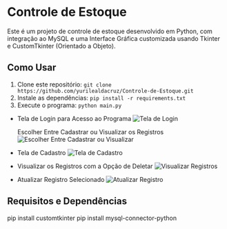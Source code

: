 # Controle de Estoque

Este é um projeto de controle de estoque desenvolvido em Python, com integração ao MySQL e uma Interface Gráfica customizada usando Tkinter e CustomTkinter (Orientado a Objeto).

## Como Usar

1. Clone este repositório: `git clone https://github.com/yurilealdacruz/Controle-de-Estoque.git`
2. Instale as dependências: `pip install -r requirements.txt`
3. Execute o programa: `python main.py`


* Tela de Login para Acesso ao Programa
![Tela de Login](https://github.com/yurilealdacruz/Controle-de-Estoque/assets/100494057/e946f095-8823-4ac2-a801-0bd052865688)

   Escolher Entre Cadastrar ou Visualizar os Registros
![Escolher Entre Cadastrar ou Visualizar](https://github.com/yurilealdacruz/Controle-de-Estoque/assets/100494057/61b18037-1425-420d-b80f-9ec6b85690d6)

* Tela de Cadastro
![Tela de Cadastro](https://github.com/yurilealdacruz/Controle-de-Estoque/assets/100494057/d9afb40a-8123-439f-8d98-44bc89307918)

* Visualizar os Registros com a Opção de Deletar
![Visualizar Registros](https://github.com/yurilealdacruz/Controle-de-Estoque/assets/100494057/06bb87ac-286f-4e52-a4cb-7694aa1cf2a5)

* Atualizar Registro Selecionado
![Atualizar Registro](https://github.com/yurilealdacruz/Controle-de-Estoque/assets/100494057/792450fb-0dcb-4515-8ab8-cee87ffce1da)

## Requisitos e Dependências
pip install customtkinter
pip install mysql-connector-python

